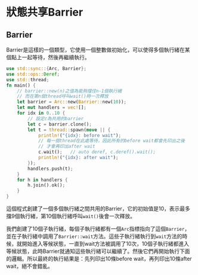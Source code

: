 # 狀態共享Barrier

## Barrier

Barrier是這樣的一個類型，它使用一個整數做初始化，可以使得多個執行緒在某個點上一起等待，然後再繼續執行。

```rust
use std::sync::{Arc, Barrier};
use std::ops::Deref;
use std::thread;
fn main() {
    // barrier::new(n)之值為能夠擋住n-1個執行緒
    // 而在第n個thread呼叫wait()時一次釋放
    let barrier = Arc::new(Barrier::new(10));
    let mut handlers = vec![];
    for idx in 0..10 {
        // 設定c為共用的barrier
        let c = barrier.clone();
        let t = thread::spawn(move || {
            println!("{idx}: before wait");
            // 每一個thread在此處等待，因此所有的before wait都會先印出之後
            // 才會再印出after wait
            c.wait();   // auto deref, c.deref().wait();
            println!("{idx}: after wait");
        });
        handlers.push(t);
    }
    for h in handlers {
        h.join().ok();
    }
}
```

這個程式創建了一個多個執行緒之間共用的Barrier，它的初始值是10，表示最多擋9個執行緒，第10個執行緒呼叫`wait()`後會一次釋放。

我們創建了10個子執行緒，每個子執行緒都有一個`Arc`指標指向了這個`Barrier`，並在子執行緒中調用了`Barrier::wait`方法。這些子執行緒執行到`wait`方法的時候，就開始進入等候狀態，一直到wait方法被調用了10次，10個子執行緒都進入等候狀態，此時Barrier就通知這些執行緒可以繼續了。然後它們再開始執行下面的邏輯。所以最終的執行結果是：先列印出10條before wait，再列印出10條after wait，絕不會錯亂。
